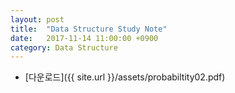 ```yaml
---
layout: post
title:  "Data Structure Study Note"
date:   2017-11-14 11:00:00 +0900
category: Data Structure
---
```


- [다운로드]({{ site.url }}/assets/probabiltity02.pdf)
